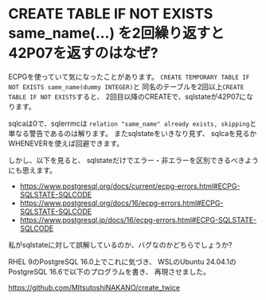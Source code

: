 # CREATE TABLE IF NOT EXISTS same_name(...) を2回繰り返すと42P07を返すのはなぜ?

ECPGを使っていて気になったことがあります。
`CREATE TEMPORARY TABLE IF NOT EXISTS same_name(dummy INTEGER)`と
同名のテーブルを2回以上`CREATE TABLE IF NOT EXISTS`すると、
2回目以降のCREATEで、sqlstateが42P07になります。

sqlcaは0で、sqlerrmcは
`relation "same_name" already exists, skipping`と
単なる警告であるのは解ります。
またsqlstateをいきなり見ず、
sqlcaを見るかWHENEVERを使えば回避できます。

しかし、以下を見ると、
sqlstateだけでエラー・非エラーを区別できるべきようにも思えます。

* <https://www.postgresql.org/docs/current/ecpg-errors.html#ECPG-SQLSTATE-SQLCODE>
* <https://www.postgresql.org/docs/16/ecpg-errors.html#ECPG-SQLSTATE-SQLCODE>
* <https://www.postgresql.jp/docs/16/ecpg-errors.html#ECPG-SQLSTATE-SQLCODE>

私がsqlstateに対して誤解しているのか、バグなのかどちらでしょうか?

RHEL 9のPostgreSQL 16.0上でこれに気づき、
WSLのUbuntu 24.04.1のPostgreSQL 16.6で以下のプログラムを書き、
再現させました。

<https://github.com/MItsutoshiNAKANO/create_twice>
